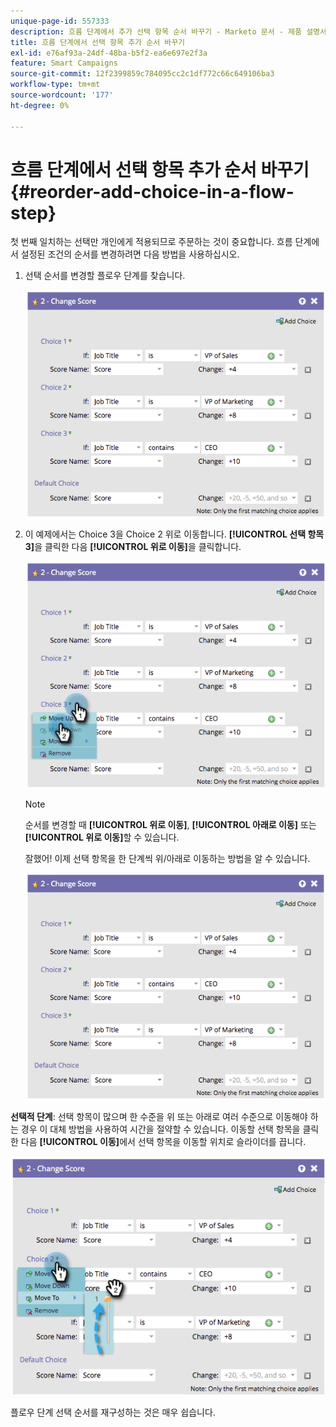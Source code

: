 ```yaml
---
unique-page-id: 557333
description: 흐름 단계에서 추가 선택 항목 순서 바꾸기 - Marketo 문서 - 제품 설명서
title: 흐름 단계에서 선택 항목 추가 순서 바꾸기
exl-id: e76af93a-24df-48ba-b5f2-ea6e697e2f3a
feature: Smart Campaigns
source-git-commit: 12f2399859c784095cc2c1df772c66c649106ba3
workflow-type: tm+mt
source-wordcount: '177'
ht-degree: 0%

---
```


# 흐름 단계에서 선택 항목 추가 순서 바꾸기 {#reorder-add-choice-in-a-flow-step}

첫 번째 일치하는 선택만 개인에게 적용되므로 주문하는 것이 중요합니다. 흐름 단계에서 설정된 조건의 순서를 변경하려면 다음 방법을 사용하십시오.

1. 선택 순서를 변경할 플로우 단계를 찾습니다.

   ![](assets/reorder-add-choice-in-a-flow-step-1.png)

1. 이 예제에서는 Choice 3을 Choice 2 위로 이동합니다. **[!UICONTROL 선택 항목 3]**&#x200B;을 클릭한 다음 **[!UICONTROL 위로 이동]**&#x200B;을 클릭합니다.

   ![](assets/reorder-add-choice-in-a-flow-step-2.png)

   >[!NOTE]
   >
   >순서를 변경할 때 **[!UICONTROL 위로 이동]**, **[!UICONTROL 아래로 이동]** 또는 **[!UICONTROL 위로 이동]**&#x200B;할 수 있습니다.

   잘했어! 이제 선택 항목을 한 단계씩 위/아래로 이동하는 방법을 알 수 있습니다.

   ![](assets/reorder-add-choice-in-a-flow-step-3.png)

**선택적 단계**: 선택 항목이 많으며 한 수준을 위 또는 아래로 여러 수준으로 이동해야 하는 경우 이 대체 방법을 사용하여 시간을 절약할 수 있습니다. 이동할 선택 항목을 클릭한 다음 **[!UICONTROL 이동]**&#x200B;에서 선택 항목을 이동할 위치로 슬라이더를 끕니다.

![](assets/reorder-add-choice-in-a-flow-step-4.png)

플로우 단계 선택 순서를 재구성하는 것은 매우 쉽습니다.
